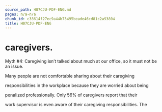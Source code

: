 ```yaml
---
source_path: H07CJU-PDF-ENG.md
pages: n/a-n/a
chunk_id: c33614f27ec9a44b73495beade46cd81c2a93804
title: H07CJU-PDF-ENG
---
```

# caregivers.

Myth #4: Caregiving isn’t talked about much at our office, so it must not be an issue.

Many people are not comfortable sharing about their caregiving

responsibilities in the workplace because they are worried about being

penalized professionally. Only 56% of caregivers report that their

work supervisor is even aware of their caregiving responsibilities. The
